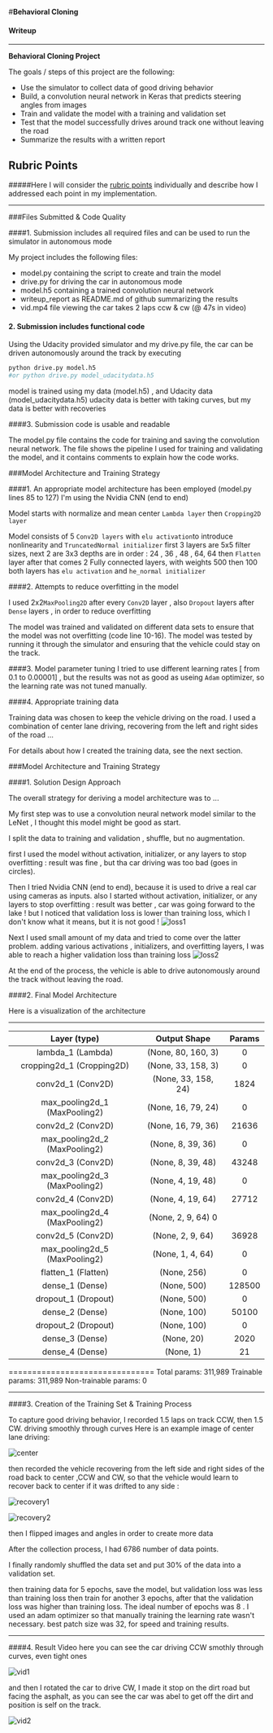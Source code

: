 #**Behavioral Cloning** 

#### Writeup
 ---

**Behavioral Cloning Project**

The goals / steps of this project are the following:
* Use the simulator to collect data of good driving behavior
* Build, a convolution neural network in Keras that predicts steering angles from images
* Train and validate the model with a training and validation set
* Test that the model successfully drives around track one without leaving the road
* Summarize the results with a written report


[//]: # (Image References)

[image1]: ./examples/placeholder.png "Model Visualization"
[image2]: ./examples/placeholder.png "Grayscaling"
[image3]: ./examples/placeholder_small.png "Recovery Image"
[image4]: ./examples/placeholder_small.png "Recovery Image"
[image5]: ./examples/placeholder_small.png "Recovery Image"
[image6]: ./examples/placeholder_small.png "Normal Image"
[image7]: ./examples/placeholder_small.png "Flipped Image"

## Rubric Points
#####Here I will consider the [rubric points](https://review.udacity.com/#!/rubrics/432/view) individually and describe how I addressed each point in my implementation.  

---
###Files Submitted & Code Quality

####1. Submission includes all required files and can be used to run the simulator in autonomous mode

My project includes the following files:
* model.py containing the script to create and train the model
* drive.py for driving the car in autonomous mode
* model.h5 containing a trained convolution neural network 
* writeup_report as README.md of github summarizing the results
* vid.mp4 file viewing the car takes 2 laps ccw & cw (@ 47s in video)

#### 2. Submission includes functional code
Using the Udacity provided simulator and my drive.py file, the car can be driven autonomously around the track by executing 
```sh
python drive.py model.h5
#or python drive.py model_udacitydata.h5
```
model is trained using my data (model.h5) , and Udacity data (model_udacitydata.h5)
udacity data is better with taking curves, but my data is better with recoveries

####3. Submission code is usable and readable

The model.py file contains the code for training and saving the convolution neural network. The file shows the pipeline I used for training and validating the model, and it contains comments to explain how the code works.

###Model Architecture and Training Strategy

####1. An appropriate model architecture has been employed
(model.py lines 85 to 127)
I'm using the Nvidia CNN (end to end)

Model starts with normalize and mean center `Lambda layer`
then `Cropping2D layer`

Model consists of 5 `Conv2D layers` 
with `elu activation`to introduce nonlinearity 
 and `TruncatedNormal initializer` 
first 3 layers are 5x5 filter sizes, next 2 are 3x3
depths are in order : 24 , 36 , 48 , 64, 64
then `Flatten` layer
after that comes 2 Fully connected layers, with weights 500 then 100
both layers has `elu activation`
and `he_normal initializer` 

####2. Attempts to reduce overfitting in the model

I used 2x2`MaxPooling2D` after every `Conv2D` layer ,
also `Dropout` layers after `Dense` layers ,
in order to reduce overfitting 

The model was trained and validated on different data sets to ensure that the model was not overfitting (code line 10-16). The model was tested by running it through the simulator and ensuring that the vehicle could stay on the track.

####3. Model parameter tuning
I tried to use different learning rates [ from 0.1 to  0.00001] , but the results was not as good as useing `Adam` optimizer, 
so the learning rate was not tuned manually.

####4. Appropriate training data

Training data was chosen to keep the vehicle driving on the road. I used a combination of center lane driving, recovering from the left and right sides of the road ... 

For details about how I created the training data, see the next section. 

###Model Architecture and Training Strategy

####1. Solution Design Approach

The overall strategy for deriving a model architecture was to ...

My first step was to use a convolution neural network model similar to the LeNet , I thought this model might be good as start.

I split the data to training and validation , shuffle, but no augmentation.

first I used the model without activation, initializer, or any layers to stop overfitting : result was fine , but tha car driving was too bad (goes in circles).

Then I tried Nvidia CNN (end to end), because it is used to drive a real car using cameras as inputs.
also I started without activation, initializer, or any layers to stop overfitting : result was better , car was going forward to the lake ! 
but I noticed that validation loss is lower than training loss, which I don't know what it means, but it is not good !
![loss1](https://github.com/anasmatic/Self-Driving-Car_NanoDegree013/blob/master/term1/project3/examples/loss1.png)

Next I used small amount of my data and tried to come over the latter problem.
adding various activations , initializers, and overfitting layers, I was able to reach a higher validation loss than training loss
![loss2](https://github.com/anasmatic/Self-Driving-Car_NanoDegree013/blob/master/term1/project3/examples/loss2.png)


At the end of the process, the vehicle is able to drive autonomously around the track without leaving the road.

####2. Final Model Architecture

Here is a visualization of the architecture 

_________________________________________________________________
| Layer (type)  | Output Shape    | Params |
|:-------------:|:---------------:|:------:|
| lambda_1 (Lambda)  | (None, 80, 160, 3)       | 0 |        
| cropping2d_1 (Cropping2D) | (None, 33, 158, 3) |  0 |         
|conv2d_1 (Conv2D) | (None, 33, 158, 24) | 1824|      
|max_pooling2d_1 (MaxPooling2) | (None, 16, 79, 24) | 0|
|conv2d_2 (Conv2D)   |(None, 16, 79, 36)        |21636|     
|max_pooling2d_2 (MaxPooling2)| (None, 8, 39, 36)|0|         
|conv2d_3 (Conv2D) | (None, 8, 39, 48) | 43248 |    
|max_pooling2d_3 (MaxPooling2)| (None, 4, 19, 48)|0 |        
|conv2d_4 (Conv2D)|(None, 4, 19, 64)| 27712  |   
|max_pooling2d_4 (MaxPooling2) | (None, 2, 9, 64)          0   |      
|conv2d_5 (Conv2D)|(None, 2, 9, 64)|36928    | 
|max_pooling2d_5 (MaxPooling2)|(None, 1, 4, 64) |0|     
|flatten_1 (Flatten)|(None, 256)|0|
|dense_1 (Dense)|(None, 500)|128500|    
|dropout_1 (Dropout)|(None, 500)|0|         |
|dense_2 (Dense)|(None, 100)|50100    | 
|dropout_2 (Dropout)|(None, 100)|0|
|dense_3 (Dense)|(None, 20)|2020      |
|dense_4 (Dense)|(None, 1)|21|        
 ===============================
Total params: 311,989
Trainable params: 311,989
Non-trainable params: 0
_________________________________________________________________

####3. Creation of the Training Set & Training Process

To capture good driving behavior, I recorded 1.5 laps on track CCW, then 1.5 CW. driving smoothly through curves
 Here is an example image of center lane driving:

![center](https://github.com/anasmatic/Self-Driving-Car_NanoDegree013/blob/master/term1/project3/examples/center.gif)

then recorded the vehicle recovering from the left side and right sides of the road back to center ,CCW and CW, so that the vehicle would learn to recover back to center if it was drifted to any side :

![recovery1](https://github.com/anasmatic/Self-Driving-Car_NanoDegree013/blob/master/term1/project3/examples/recovery1.gif)

![recovery2](https://github.com/anasmatic/Self-Driving-Car_NanoDegree013/blob/master/term1/project3/examples/recovery2.gif)


then I flipped images and angles in order to create more data

After the collection process, I had 6786 number of data points.

I finally randomly shuffled the data set and put 30% of the data into a validation set. 

then training data for 5 epochs, save the model, but validation loss was less than training loss
then train for another 3 epochs, after that the validation loss was higher than training loss.
The ideal number of epochs was 8 .
I used an adam optimizer so that manually training the learning rate wasn't necessary.
best patch size was 32, for speed and training results.

_________________________________________________________________

####4. Result Video
here you can see the car driving CCW smothly through curves, even tight ones

![vid1](https://github.com/anasmatic/Self-Driving-Car_NanoDegree013/blob/master/term1/project3/examples/vid1.gif)

and then I rotated the car to drive CW, I made it stop on the dirt road but facing the asphalt,
as you can see the car was abel to  get off the dirt and position is self on the track.

![vid2](https://github.com/anasmatic/Self-Driving-Car_NanoDegree013/blob/master/term1/project3/examples/vid2.gif)

